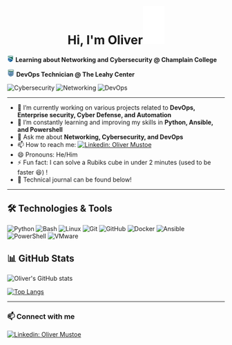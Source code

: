 <h1 align="center">Hi, I'm Oliver<img src="https://raw.githubusercontent.com/Oliver-Mustoe/Oliver-Mustoe/main/git_images/giphy.gif" width="50"></h1>

<img src="https://raw.githubusercontent.com/Oliver-Mustoe/Oliver-Mustoe/main/git_images/Champlain_College_seal.png" width="15"> **Learning about Networking and Cybersecurity @ Champlain College**

<img src="https://raw.githubusercontent.com/Oliver-Mustoe/Oliver-Mustoe/main/git_images/1576605441126.png" width="17"> **DevOps Technician @ The Leahy Center**

![Cybersecurity](https://img.shields.io/badge/Cybersecurity-%230071c5.svg?style=for-the-badge&logo=microsoft-defender&logoColor=white)
![Networking](https://img.shields.io/badge/Networking-%2300adb5.svg?style=for-the-badge&logo=cisco&logoColor=white)
![DevOps](https://img.shields.io/badge/DevOps-%232c3e50.svg?style=for-the-badge&logo=ansible&logoColor=white)

---

- 🔭 I’m currently working on various projects related to **DevOps, Enterprise security, Cyber Defense, and Automation**
- 🌱 I’m constantly learning and improving my skills in **Python, Ansible, and Powershell**
- 💬 Ask me about **Networking, Cybersecurity, and DevOps**
- 📫 How to reach me: [![Linkedin: Oliver Mustoe](https://img.shields.io/badge/-oliverjmustoe-blue?style=flat-square&logo=Linkedin&logoColor=white&link=https://www.linkedin.com/in/oliver-j-mustoe/)](https://www.linkedin.com/in/oliver-j-mustoe/)
- 😄 Pronouns: He/Him
- ⚡ Fun fact: I can solve a Rubiks cube in under 2 minutes (used to be faster :laughing:) !
- 💝 Technical journal can be found below!
***

## 🛠️ Technologies & Tools

![Python](https://img.shields.io/badge/Python-%233776AB.svg?style=flat-square&logo=python&logoColor=white)
![Bash](https://img.shields.io/badge/Bash-%23121011.svg?style=flat-square&logo=gnu-bash&logoColor=white)
![Linux](https://img.shields.io/badge/Linux-%23FCC624.svg?style=flat-square&logo=linux&logoColor=black)
![Git](https://img.shields.io/badge/Git-%23F05033.svg?style=flat-square&logo=git&logoColor=white)
![GitHub](https://img.shields.io/badge/GitHub-%23121011.svg?style=flat-square&logo=github&logoColor=white)
![Docker](https://img.shields.io/badge/Docker-%232496ED.svg?style=flat-square&logo=docker&logoColor=white)
![Ansible](https://img.shields.io/badge/Ansible-%23EE0000.svg?style=flat-square&logo=ansible&logoColor=white)
![PowerShell](https://img.shields.io/badge/-PowerShell-5391FE?style=flat&logo=PowerShell&logoColor=white)
![VMware](https://img.shields.io/badge/-VMware-607078?style=flat&logo=VMware&logoColor=white)



## 📊 GitHub Stats

![Oliver's GitHub stats](https://github-readme-stats.vercel.app/api?username=Oliver-Mustoe&show_icons=true&theme=radical)

[![Top Langs](https://github-readme-stats.vercel.app/api/top-langs/?username=Oliver-Mustoe&layout=compact&theme=radical)](https://github.com/olivermustoe/github-readme-stats)

---

### 📫 Connect with me

[![Linkedin: Oliver Mustoe](https://img.shields.io/badge/-oliverjmustoe-blue?style=flat-square&logo=Linkedin&logoColor=white&link=https://www.linkedin.com/in/oliver-j-mustoe/)](https://www.linkedin.com/in/oliver-j-mustoe/)
